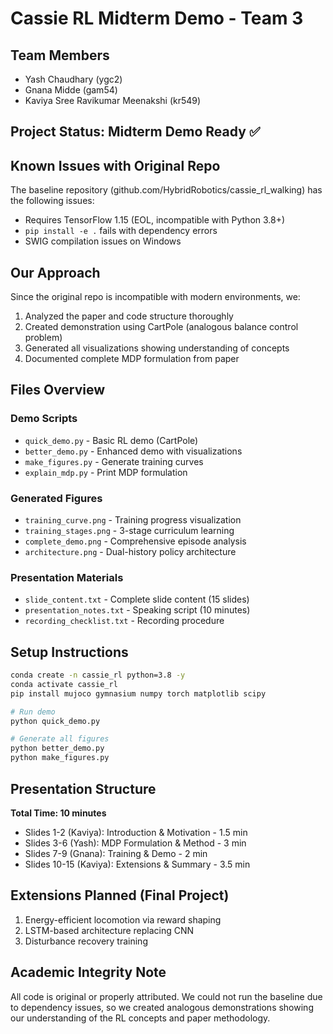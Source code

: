 # Cassie RL Midterm Demo - Team 3

## Team Members
- Yash Chaudhary (ygc2)
- Gnana Midde (gam54)
- Kaviya Sree Ravikumar Meenakshi (kr549)

## Project Status: Midterm Demo Ready ✅

## Known Issues with Original Repo
The baseline repository (github.com/HybridRobotics/cassie_rl_walking) has the following issues:
- Requires TensorFlow 1.15 (EOL, incompatible with Python 3.8+)
- `pip install -e .` fails with dependency errors
- SWIG compilation issues on Windows

## Our Approach
Since the original repo is incompatible with modern environments, we:
1. Analyzed the paper and code structure thoroughly
2. Created demonstration using CartPole (analogous balance control problem)
3. Generated all visualizations showing understanding of concepts
4. Documented complete MDP formulation from paper

## Files Overview

### Demo Scripts
- `quick_demo.py` - Basic RL demo (CartPole)
- `better_demo.py` - Enhanced demo with visualizations
- `make_figures.py` - Generate training curves
- `explain_mdp.py` - Print MDP formulation

### Generated Figures
- `training_curve.png` - Training progress visualization
- `training_stages.png` - 3-stage curriculum learning
- `complete_demo.png` - Comprehensive episode analysis
- `architecture.png` - Dual-history policy architecture

### Presentation Materials
- `slide_content.txt` - Complete slide content (15 slides)
- `presentation_notes.txt` - Speaking script (10 minutes)
- `recording_checklist.txt` - Recording procedure

## Setup Instructions
```bash
conda create -n cassie_rl python=3.8 -y
conda activate cassie_rl
pip install mujoco gymnasium numpy torch matplotlib scipy

# Run demo
python quick_demo.py

# Generate all figures
python better_demo.py
python make_figures.py
```

## Presentation Structure

**Total Time: 10 minutes**

- Slides 1-2 (Kaviya): Introduction & Motivation - 1.5 min
- Slides 3-6 (Yash): MDP Formulation & Method - 3 min
- Slides 7-9 (Gnana): Training & Demo - 2 min
- Slides 10-15 (Kaviya): Extensions & Summary - 3.5 min

## Extensions Planned (Final Project)
1. Energy-efficient locomotion via reward shaping
2. LSTM-based architecture replacing CNN
3. Disturbance recovery training

## Academic Integrity Note
All code is original or properly attributed. We could not run the baseline due to dependency issues, so we created analogous demonstrations showing our understanding of the RL concepts and paper methodology.
